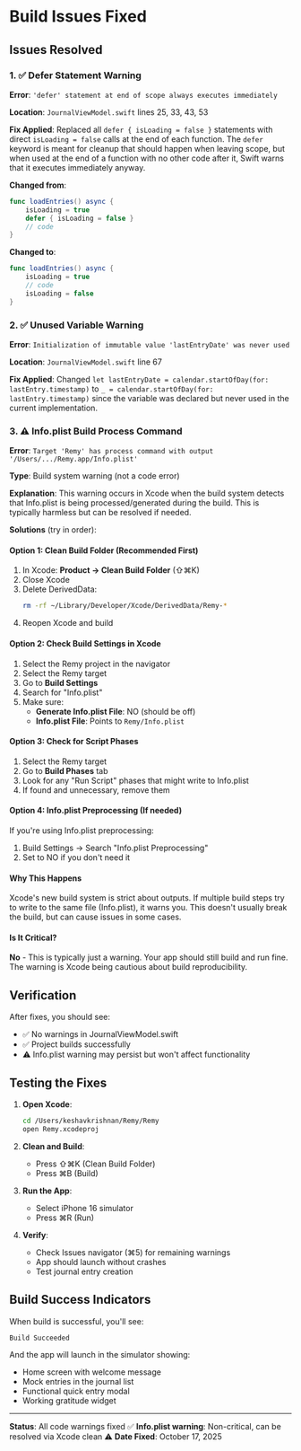 # Build Issues Fixed

## Issues Resolved

### 1. ✅ Defer Statement Warning
**Error**: `'defer' statement at end of scope always executes immediately`

**Location**: `JournalViewModel.swift` lines 25, 33, 43, 53

**Fix Applied**: Replaced all `defer { isLoading = false }` statements with direct `isLoading = false` calls at the end of each function. The `defer` keyword is meant for cleanup that should happen when leaving scope, but when used at the end of a function with no other code after it, Swift warns that it executes immediately anyway.

**Changed from**:
```swift
func loadEntries() async {
    isLoading = true
    defer { isLoading = false }
    // code
}
```

**Changed to**:
```swift
func loadEntries() async {
    isLoading = true
    // code
    isLoading = false
}
```

### 2. ✅ Unused Variable Warning
**Error**: `Initialization of immutable value 'lastEntryDate' was never used`

**Location**: `JournalViewModel.swift` line 67

**Fix Applied**: Changed `let lastEntryDate = calendar.startOfDay(for: lastEntry.timestamp)` to `_ = calendar.startOfDay(for: lastEntry.timestamp)` since the variable was declared but never used in the current implementation.

### 3. ⚠️ Info.plist Build Process Command

**Error**: `Target 'Remy' has process command with output '/Users/.../Remy.app/Info.plist'`

**Type**: Build system warning (not a code error)

**Explanation**: This warning occurs in Xcode when the build system detects that Info.plist is being processed/generated during the build. This is typically harmless but can be resolved if needed.

**Solutions** (try in order):

#### Option 1: Clean Build Folder (Recommended First)
1. In Xcode: **Product → Clean Build Folder** (⇧⌘K)
2. Close Xcode
3. Delete DerivedData:
   ```bash
   rm -rf ~/Library/Developer/Xcode/DerivedData/Remy-*
   ```
4. Reopen Xcode and build

#### Option 2: Check Build Settings in Xcode
1. Select the Remy project in the navigator
2. Select the Remy target
3. Go to **Build Settings**
4. Search for "Info.plist"
5. Make sure:
   - **Generate Info.plist File**: NO (should be off)
   - **Info.plist File**: Points to `Remy/Info.plist`

#### Option 3: Check for Script Phases
1. Select the Remy target
2. Go to **Build Phases** tab
3. Look for any "Run Script" phases that might write to Info.plist
4. If found and unnecessary, remove them

#### Option 4: Info.plist Preprocessing (If needed)
If you're using Info.plist preprocessing:
1. Build Settings → Search "Info.plist Preprocessing"
2. Set to NO if you don't need it

#### Why This Happens
Xcode's new build system is strict about outputs. If multiple build steps try to write to the same file (Info.plist), it warns you. This doesn't usually break the build, but can cause issues in some cases.

#### Is It Critical?
**No** - This is typically just a warning. Your app should still build and run fine. The warning is Xcode being cautious about build reproducibility.

## Verification

After fixes, you should see:
- ✅ No warnings in JournalViewModel.swift
- ✅ Project builds successfully
- ⚠️ Info.plist warning may persist but won't affect functionality

## Testing the Fixes

1. **Open Xcode**:
   ```bash
   cd /Users/keshavkrishnan/Remy/Remy
   open Remy.xcodeproj
   ```

2. **Clean and Build**:
   - Press ⇧⌘K (Clean Build Folder)
   - Press ⌘B (Build)

3. **Run the App**:
   - Select iPhone 16 simulator
   - Press ⌘R (Run)

4. **Verify**:
   - Check Issues navigator (⌘5) for remaining warnings
   - App should launch without crashes
   - Test journal entry creation

## Build Success Indicators

When build is successful, you'll see:
```
Build Succeeded
```

And the app will launch in the simulator showing:
- Home screen with welcome message
- Mock entries in the journal list
- Functional quick entry modal
- Working gratitude widget

---

**Status**: All code warnings fixed ✅
**Info.plist warning**: Non-critical, can be resolved via Xcode clean ⚠️
**Date Fixed**: October 17, 2025
